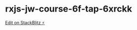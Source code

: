 # rxjs-jw-course-6f-tap-6xrckk

[Edit on StackBlitz ⚡️](https://stackblitz.com/edit/rxjs-jw-course-6f-tap-6xrckk)